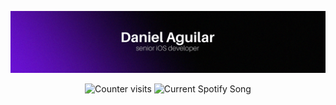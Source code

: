 ![image](imagen.png)

<div align="center">
    <img src="https://hits-app.vercel.app/hits?url=https://github.com/walkator&bgLeft=000000&bgRight=6511c8&label=visits" alt="Counter visits"/>
    <img src="https://simple-spotify-readme.vercel.app/api" alt="Current Spotify Song">
</div>

<!--
**Walkator/walkator** is a ✨ _special_ ✨ repository because its `README.md` (this file) appears on your GitHub profile.

Here are some ideas to get you started:

- 🔭 I’m currently working on ...
- 🌱 I’m currently learning ...
- 👯 I’m looking to collaborate on ...
- 🤔 I’m looking for help with ...
- 💬 Ask me about ...
- 📫 How to reach me: ...
- 😄 Pronouns: ...
- ⚡ Fun fact: ...
-->
